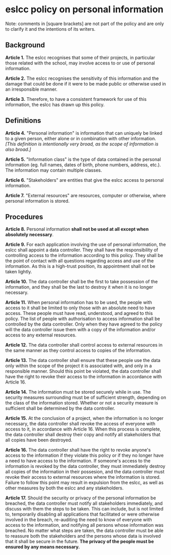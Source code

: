 # eslcc policy on personal information

Note: comments in [square brackets] are not part of the policy and are only to clarify it and the intentions of its writers.

## Background

**Article 1.** The eslcc recognises that some of their projects, in particular those related with the school, may involve access to or use of personal information.

**Article 2.** The eslcc recognises the sensitivity of this information and the damage that could be done if it were to be made public or otherwise used in an irresponsible manner.

**Article 3.** Therefore, to have a consistent framework for use of this information, the eslcc has drawn up this policy.

## Definitions

**Article 4.** "Personal information" is information that can uniquely be linked to a given person, either alone or in combination with other information. *[This definition is intentionally very broad, as the scope of information is also broad.]*

**Article 5.** "Information class" is the type of data contained in the personal information (eg. full names, dates of birth, phone numbers, address, etc.). The information may contain multiple classes.

**Article 6.** "Stakeholders" are entities that give the eslcc access to personal information.

**Article 7.** "External resources" are resources, computer or otherwise, where personal information is stored.

## Procedures

**Article 8.** Personal information **shall not be used at all except when absolutely necessary**.

**Article 9.** For each application involving the use of personal information, the eslcc shall appoint a data controller. They shall have the responsibility of controlling access to the information according to this policy. They shall be the point of contact with all questions regarding access and use of the information. As this is a high-trust position, its appointment shall not be taken lightly.

**Article 10.** The data controller shall be the first to take possession of the information, and they shall be the last to destroy it when it is no longer necessary.

**Article 11.** When personal information has to be used, the people with access to it shall be limited to only those with an absolute need to have access. These people must have read, understood, and agreed to this policy. The list of people with authorisation to access information shall be controlled by the data controller. Only when they have agreed to the policy will the data controller issue them with a copy of the information and/or access to any external resources.

**Article 12.** The data controller shall control access to external resources in the same manner as they control access to copies of the information.

**Article 13.** The data controller shall ensure that these people use the data only within the scope of the project it is associated with, and only in a responsible manner. Should this point be violated, the data controller shall have the right to revoke their access to the information in accordance with Article 16.

**Article 14.** The information must be stored securely while in use. The security measures surrounding must be of sufficient strength, depending on the class of the information stored. Whether or not a security measure is sufficient shall be determined by the data controller.

**Article 15.** At the conclusion of a project, when the information is no longer necessary, the data controller shall revoke the access of everyone with access to it, in accordance with Article 16. When this process is complete, the data controller shall destroy their copy and notify all stakeholders that all copies have been destroyed.

**Article 16.** The data controller shall have the right to revoke anyone's access to the information if they violate this policy or if they no longer have a need to have access to the information. If someone's access to the information is revoked by the data controller, they must immediately destroy all copies of the information in their possesion, and the data controller must revoke their access to external resources where the information is stored. Failure to follow this point may result in expulsion from the eslcc, as well as other measures by both the eslcc and any stakeholders.

**Article 17.** Should the security or privacy of the personal information be breached, the data controller must notify all stakeholders immediately, and discuss with them the steps to be taken. This can include, but is not limited to, temporarily disabling all applications that facilitated or were otherwise involved in the breach, re-auditing the need to know of everyone with access to the information, and notifying all persons whose information was breached. No matter what steps are taken, the data controller must be able to reassure both the stakeholders and the persons whose data is involved that it shall be secure in the future. **The privacy of the people must be ensured by any means necessary.**
